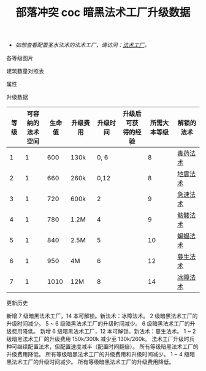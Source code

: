 ﻿---
title: "部落冲突 coc 暗黑法术工厂升级数据"
navTitle: "暗黑法术工厂"
shownTitle: "暗黑法术工厂"
description: "只有那些最聪明，或者最鲁莽的法术大师才敢使用暗黑重油来配制法术。要精通这些空间较小的暗黑法术需要敏锐的洞察力，不过这也能带来独一无二的战术优势。"
module: upgrade-home
imgFolder: home_buildings/0485
wiki: https://clashofclans.fandom.com/wiki/Dark_Spell_Factory
canonical: /upgrade/0485-Dark-Spell-Factory
---

- *如想查看配置圣水法术的法术工厂，请访问：[法术工厂](/upgrade/0484-Spell-Factory)。*

<UnitInfo :folder="$frontmatter.imgFolder" imgSrc="Dark_Spell_Factory6.png" :imgAlt="$frontmatter.navTitle" :description="$frontmatter.description" :isSmallImg="true" />

<SmallTitle>各等级图片</SmallTitle>

<Panel>
    <UnitImgGroup title="闲置状态" :folder="$frontmatter.imgFolder">
        <UnitImg imgTitle="1 级" imgSrc="Dark_Spell_Factory1.png" />
        <UnitImg imgTitle="2 级" imgSrc="Dark_Spell_Factory2.png" />
        <UnitImg imgTitle="3 级" imgSrc="Dark_Spell_Factory3.png" />
        <UnitImg imgTitle="4 级" imgSrc="Dark_Spell_Factory4.png" />
        <UnitImg imgTitle="5 级" imgSrc="Dark_Spell_Factory5.png" />
        <UnitImg imgTitle="6 级" imgSrc="Dark_Spell_Factory6.png" />
    </UnitImgGroup>
    <UnitImgGroup title="法术配置中" :folder="$frontmatter.imgFolder">
        <UnitImg imgTitle="1 级" imgSrc="Dark_Spell_Factory1_Active.png" />
        <UnitImg imgTitle="2 级" imgSrc="Dark_Spell_Factory2_Active.png" />
        <UnitImg imgTitle="3 级" imgSrc="Dark_Spell_Factory3_Active.png" />
        <UnitImg imgTitle="4 级" imgSrc="Dark_Spell_Factory4_Active.png" />
        <UnitImg imgTitle="5 级" imgSrc="Dark_Spell_Factory5_Active.png" />
        <UnitImg imgTitle="6 级" imgSrc="Dark_Spell_Factory6_Active.png" />
    </UnitImgGroup>
</Panel>

<SmallTitle>建筑数量对照表</SmallTitle>

<BuildingNum>
    <BuildingNumRow title="大本等级" num="1 - 7, 8 - 17" />
    <BuildingNumRow title="建筑数量" num="    0,      1" />
</BuildingNum>

<SmallTitle>属性</SmallTitle>

<UnitProperties>
    <UnitProperty pKey="占地面积" pValue="3×3" />
    <UnitProperty pKey="判定面积" pValue="2×2" :isJudgeSquare="true" />
</UnitProperties>

<SmallTitle>升级数据</SmallTitle>

<script setup>
const tableExtraInfo = [
    {
        "column": 3,
        "type": "cost",
        "gpClass": "building",
        "icon": "Elixir"
    },
    {
        "column": 4,
        "type": "time",
        "gpClass": "building"
    },
    {
        "column": 5,
        "type": "exp",
        "icon": "Exp"
    }
];
</script>

<UnitTable :tableExtraInfo="tableExtraInfo">

| 等级 | 可容纳的<br>法术空间 | 生命值 | 升级费用 | 升级时间 | 升级后可获<br>得的经验 | 所需大本等级 | 解锁的法术 |
| ---- |         ----       |   ---  |   ---   |   ---   |          ---          |     ---    |    ----    |
|   1  |          1         |   600  |  130k   |   0, 6  |                       |      8     |<a href="/upgrade/0180-Poison-Spell">毒药法术</a>|
|   2  |          1         |   660  |  260k   |   0,12  |                       |      8     |<a href="/upgrade/0181-Earthquake-Spell">地震法术</a>|
|   3  |          1         |   720  |  600k   |   2     |                       |      9     |<a href="/upgrade/0182-Haste-Spell">急速法术</a>|
|   4  |          1         |   780  |  1.2M   |   4     |                       |      9     |<a href="/upgrade/0183-Skeleton-Spell">骷髅法术</a>|
|   5  |          1         |   840  |  2.5M   |   5     |                       |     10     |<a href="/upgrade/0184-Bat-Spell">蝙蝠法术</a>|
|   6  |          1         |   950  |    4M   |   6     |                       |     12     |<a href="/upgrade/0185-Overgrowth-Spell">蔓生法术</a>|
|   7  |          1         |  1010  |    12M   |   8     |                       |     14     |<a href="/upgrade/0186-Ice-Block-Spell">冰障法术</a>|
</UnitTable>

<SmallTitle>更新历史</SmallTitle>

<Timeline>
    <TimelineItem date="2025/06/19">
        <TimelineRow>新增 7 级暗黑法术工厂，14 本可解锁。新法术：冰障法术。</TimelineRow>
    </TimelineItem>
    <TimelineItem date="2025/03/24">
        <TimelineRow>2 级暗黑法术工厂的升级时间减少。</TimelineRow>
    </TimelineItem>
    <TimelineItem date="2024/11/25">  
        <TimelineRow>5 ~ 6 级暗黑法术工厂的升级时间减少。</TimelineRow>
        <TimelineRow>6 级暗黑法术工厂的升级费用降低。</TimelineRow>
    </TimelineItem>
    <TimelineItem date="2024/02/27">
        <TimelineRow>新增 6 级暗黑法术工厂，12 本可解锁。新法术：蔓生法术。</TimelineRow>
    </TimelineItem>
    <TimelineItem date="2023/12/12">
        <TimelineRow>1 ~ 2 级暗黑法术工厂的升级费用 150k/300k 减少至 130k/260k。</TimelineRow>
    </TimelineItem>
    <TimelineItem date="2022/10/10">
        <TimelineRow>法术工厂升级时兵种可继续配置法术，但配置速度减半（配置时间翻倍）。</TimelineRow>
    </TimelineItem>
    <TimelineItem date="2021/12/09">
        <TimelineRow>所有等级暗黑法术工厂的升级费用降低。</TimelineRow>
    </TimelineItem>
    <TimelineItem date="2021/04/12">
        <TimelineRow>所有等级暗黑法术工厂的升级费用和升级时间减少。</TimelineRow>
    </TimelineItem> 
        <TimelineItem date="2019/04/02">
        <TimelineRow>1 ~ 4 级暗黑法术工厂的升级时间减少。</TimelineRow>
        <TimelineRow>所有等级暗黑法术工厂的升级费用降低。</TimelineRow>
    </TimelineItem>    
    <TimelineItem :historyBottom="true" />
</Timeline>